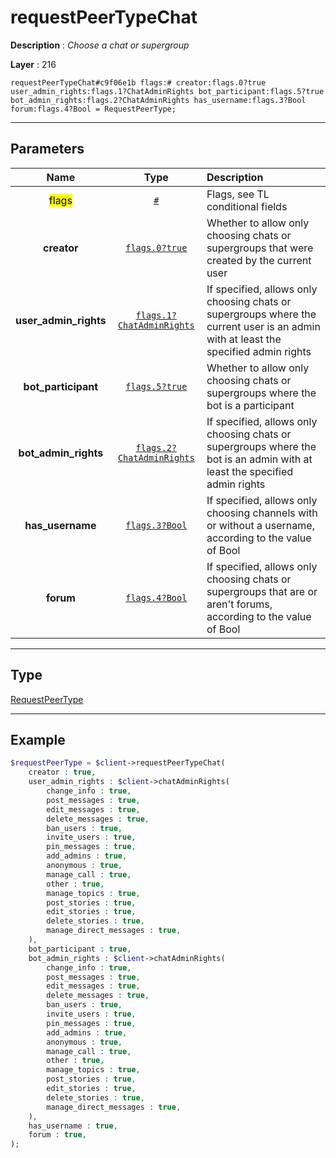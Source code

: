 # requestPeerTypeChat

**Description** : *Choose a chat or supergroup*

**Layer** : 216

```tl
requestPeerTypeChat#c9f06e1b flags:# creator:flags.0?true user_admin_rights:flags.1?ChatAdminRights bot_participant:flags.5?true bot_admin_rights:flags.2?ChatAdminRights has_username:flags.3?Bool forum:flags.4?Bool = RequestPeerType;
```

---

## Parameters

| Name | Type | Description |
| :---: | :---: | :--- |
| <mark>flags</mark> | [`#`](type/#) | Flags, see TL conditional fields |
| **creator** | [`flags.0?true`](type/true) | Whether to allow only choosing chats or supergroups that were created by the current user |
| **user_admin_rights** | [`flags.1?ChatAdminRights`](type/ChatAdminRights) | If specified, allows only choosing chats or supergroups where the current user is an admin with at least the specified admin rights |
| **bot_participant** | [`flags.5?true`](type/true) | Whether to allow only choosing chats or supergroups where the bot is a participant |
| **bot_admin_rights** | [`flags.2?ChatAdminRights`](type/ChatAdminRights) | If specified, allows only choosing chats or supergroups where the bot is an admin with at least the specified admin rights |
| **has_username** | [`flags.3?Bool`](type/Bool) | If specified, allows only choosing channels with or without a username, according to the value of Bool |
| **forum** | [`flags.4?Bool`](type/Bool) | If specified, allows only choosing chats or supergroups that are or aren't forums, according to the value of Bool |

---

## Type

[RequestPeerType](type/RequestPeerType)

---

## Example

```php
$requestPeerType = $client->requestPeerTypeChat(
	creator : true,
	user_admin_rights : $client->chatAdminRights(
		change_info : true,
		post_messages : true,
		edit_messages : true,
		delete_messages : true,
		ban_users : true,
		invite_users : true,
		pin_messages : true,
		add_admins : true,
		anonymous : true,
		manage_call : true,
		other : true,
		manage_topics : true,
		post_stories : true,
		edit_stories : true,
		delete_stories : true,
		manage_direct_messages : true,
	),
	bot_participant : true,
	bot_admin_rights : $client->chatAdminRights(
		change_info : true,
		post_messages : true,
		edit_messages : true,
		delete_messages : true,
		ban_users : true,
		invite_users : true,
		pin_messages : true,
		add_admins : true,
		anonymous : true,
		manage_call : true,
		other : true,
		manage_topics : true,
		post_stories : true,
		edit_stories : true,
		delete_stories : true,
		manage_direct_messages : true,
	),
	has_username : true,
	forum : true,
);
```